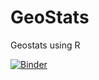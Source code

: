 # GeoStats
Geostats using R

[![Binder](https://mybinder.org/badge_logo.svg)](https://mybinder.org/v2/gh/atd1GIT/GeoStats/HEAD)
